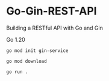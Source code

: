 # Go-Gin-REST-API
Building a RESTful API with Go and Gin

Go 1.20

```go mod init gin-service```

```go mod download```

```go run .```
